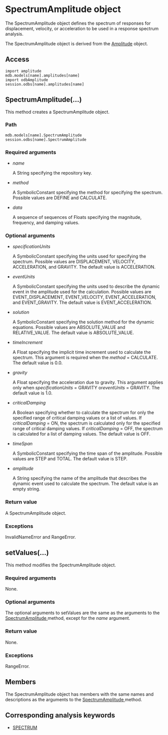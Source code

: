 # SpectrumAmplitude object

The SpectrumAmplitude object defines the spectrum of responses for displacement, velocity, or acceleration to be used in a response spectrum analysis.

The SpectrumAmplitude object is derived from the [Amplitude](https://help.3ds.com/2022/english/DSSIMULIA_Established/SIMACAEKERRefMap/simaker-c-amplitudepyc.htm?ContextScope=all) object.

## Access

```
import amplitude
mdb.models[name].amplitudes[name]
import odbAmplitude
session.odbs[name].amplitudes[name]
```

## SpectrumAmplitude(...)



This method creates a SpectrumAmplitude object.



### Path

```
mdb.models[name].SpectrumAmplitude
session.odbs[name].SpectrumAmplitude
```

### Required arguments

- *name*

  A String specifying the repository key.

- *method*

  A SymbolicConstant specifying the method for specifying the spectrum. Possible values are DEFINE and CALCULATE.

- *data*

  A sequence of sequences of Floats specifying the magnitude, frequency, and damping values.

### Optional arguments

- *specificationUnits*

  A SymbolicConstant specifying the units used for specifying the spectrum. Possible values are DISPLACEMENT, VELOCITY, ACCELERATION, and GRAVITY. The default value is ACCELERATION.

- *eventUnits*

  A SymbolicConstant specifying the units used to describe the dynamic event in the amplitude used for the calculation. Possible values are EVENT_DISPLACEMENT, EVENT_VELOCITY, EVENT_ACCELERATION, and EVENT_GRAVITY. The default value is EVENT_ACCELERATION.

- *solution*

  A SymbolicConstant specifying the solution method for the dynamic equations. Possible values are ABSOLUTE_VALUE and RELATIVE_VALUE. The default value is ABSOLUTE_VALUE.

- *timeIncrement*

  A Float specifying the implicit time increment used to calculate the spectrum. This argument is required when the *method* = CALCULATE. The default value is 0.0.

- *gravity*

  A Float specifying the acceleration due to gravity. This argument applies only when *specificationUnits* = GRAVITY or*eventUnits* = GRAVITY. The default value is 1.0.

- *criticalDamping*

  A Boolean specifying whether to calculate the spectrum for only the specified range of critical damping values or a list of values. If *criticalDamping* = ON, the spectrum is calculated only for the specified range of critical damping values. If *criticalDamping* = OFF, the spectrum is calculated for a list of damping values. The default value is OFF.

- *timeSpan*

  A SymbolicConstant specifying the time span of the amplitude. Possible values are STEP and TOTAL. The default value is STEP.

- *amplitude*

  A String specifying the name of the amplitude that describes the dynamic event used to calculate the spectrum. The default value is an empty string.

### Return value

A SpectrumAmplitude object.

### Exceptions

InvalidNameError and RangeError.



## setValues(...)



This method modifies the SpectrumAmplitude object.



### Required arguments

None.

### Optional arguments

The optional arguments to setValues are the same as the arguments to the [SpectrumAmplitude ](https://help.3ds.com/2022/english/DSSIMULIA_Established/SIMACAEKERRefMap/simaker-c-spectrumamplitudepyc.htm?ContextScope=all#simaker-spectrumamplitudespectrumamplitudepyc)method, except for the *name* argument.

### Return value

None.

### Exceptions

RangeError.



## Members

The SpectrumAmplitude object has members with the same names and descriptions as the arguments to the [SpectrumAmplitude ](https://help.3ds.com/2022/english/DSSIMULIA_Established/SIMACAEKERRefMap/simaker-c-spectrumamplitudepyc.htm?ContextScope=all#simaker-spectrumamplitudespectrumamplitudepyc)method.



## Corresponding analysis keywords

- [SPECTRUM](https://help.3ds.com/2022/english/DSSIMULIA_Established/SIMACAEKEYRefMap/simakey-r-spectrum.htm?ContextScope=all#simakey-r-spectrum)